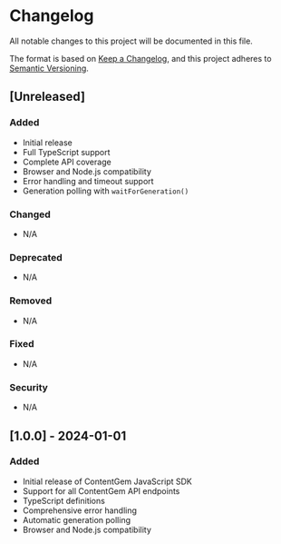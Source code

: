 # Changelog

All notable changes to this project will be documented in this file.

The format is based on [Keep a Changelog](https://keepachangelog.com/en/1.0.0/),
and this project adheres to [Semantic Versioning](https://semver.org/spec/v2.0.0.html).

## [Unreleased]

### Added
- Initial release
- Full TypeScript support
- Complete API coverage
- Browser and Node.js compatibility
- Error handling and timeout support
- Generation polling with `waitForGeneration()`

### Changed
- N/A

### Deprecated
- N/A

### Removed
- N/A

### Fixed
- N/A

### Security
- N/A

## [1.0.0] - 2024-01-01

### Added
- Initial release of ContentGem JavaScript SDK
- Support for all ContentGem API endpoints
- TypeScript definitions
- Comprehensive error handling
- Automatic generation polling
- Browser and Node.js compatibility 